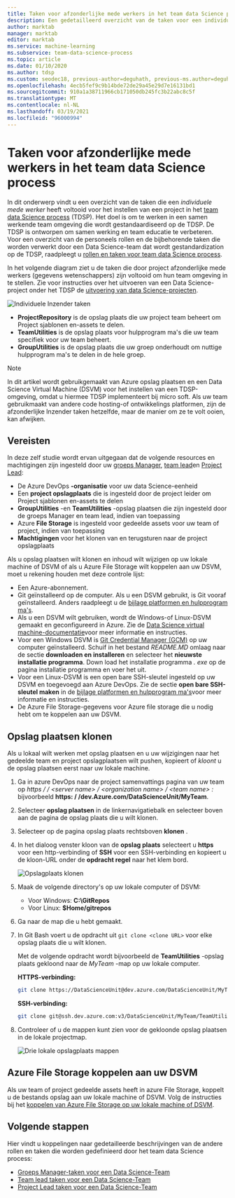 ```yaml
---
title: Taken voor afzonderlijke mede werkers in het team data Science process
description: Een gedetailleerd overzicht van de taken voor een individuele mede werker van een Data Science-Team project.
author: marktab
manager: marktab
editor: marktab
ms.service: machine-learning
ms.subservice: team-data-science-process
ms.topic: article
ms.date: 01/10/2020
ms.author: tdsp
ms.custom: seodec18, previous-author=deguhath, previous-ms.author=deguhath
ms.openlocfilehash: 4ecb5fef9c9b14bde72de29a45e29d7e16131bd1
ms.sourcegitcommit: 910a1a38711966cb171050db245fc3b22abc8c5f
ms.translationtype: MT
ms.contentlocale: nl-NL
ms.lasthandoff: 03/19/2021
ms.locfileid: "96000994"
---
```

# <a name="tasks-for-an-individual-contributor-in-the-team-data-science-process"></a>Taken voor afzonderlijke mede werkers in het team data Science process

In dit onderwerp vindt u een overzicht van de taken die een *individuele mede werker* heeft voltooid voor het instellen van een project in het [team data Science process](overview.md) (TDSP). Het doel is om te werken in een samen werkende team omgeving die wordt gestandaardiseerd op de TDSP. De TDSP is ontworpen om samen werking en team educatie te verbeteren. Voor een overzicht van de personeels rollen en de bijbehorende taken die worden verwerkt door een Data Science-team dat wordt gestandardization op de TDSP, raadpleegt u [rollen en taken voor team data Science process](roles-tasks.md).

In het volgende diagram ziet u de taken die door project afzonderlijke mede werkers (gegevens wetenschappers) zijn voltooid om hun team omgeving in te stellen. Zie voor instructies over het uitvoeren van een Data Science-project onder het TDSP de [uitvoering van data Science-projecten](./agile-development.md). 

![Individuele Inzender taken](./media/project-ic-tasks/project-ic-1-tdsp-data-scientist.png)

- **ProjectRepository** is de opslag plaats die uw project team beheert om Project sjablonen en-assets te delen.
- **TeamUtilities** is de opslag plaats voor hulpprogram ma's die uw team specifiek voor uw team beheert. 
- **GroupUtilities** is de opslag plaats die uw groep onderhoudt om nuttige hulpprogram ma's te delen in de hele groep. 

> [!NOTE] 
> In dit artikel wordt gebruikgemaakt van Azure opslag plaatsen en een Data Science Virtual Machine (DSVM) voor het instellen van een TDSP-omgeving, omdat u hiermee TDSP implementeert bij micro soft. Als uw team gebruikmaakt van andere code hosting-of ontwikkelings platformen, zijn de afzonderlijke Inzender taken hetzelfde, maar de manier om ze te volt ooien, kan afwijken.

## <a name="prerequisites"></a>Vereisten

In deze zelf studie wordt ervan uitgegaan dat de volgende resources en machtigingen zijn ingesteld door uw [groeps Manager](group-manager-tasks.md), [team lead](team-lead-tasks.md)en [Project Lead](project-lead-tasks.md):

- De Azure DevOps **-organisatie** voor uw data Science-eenheid
- Een **project opslagplaats** die is ingesteld door de project leider om Project sjablonen en-assets te delen
- **GroupUtilities** -en **TeamUtilities** -opslag plaatsen die zijn ingesteld door de groeps Manager en team lead, indien van toepassing
- Azure **File Storage** is ingesteld voor gedeelde assets voor uw team of project, indien van toepassing
- **Machtigingen** voor het klonen van en terugsturen naar de project opslagplaats 

Als u opslag plaatsen wilt klonen en inhoud wilt wijzigen op uw lokale machine of DSVM of als u Azure File Storage wilt koppelen aan uw DSVM, moet u rekening houden met deze controle lijst:

- Een Azure-abonnement.
- Git geïnstalleerd op de computer. Als u een DSVM gebruikt, is Git vooraf geïnstalleerd. Anders raadpleegt u de [bijlage platformen en hulpprogram ma's](platforms-and-tools.md#appendix).
- Als u een DSVM wilt gebruiken, wordt de Windows-of Linux-DSVM gemaakt en geconfigureerd in Azure. Zie de [Data Science virtual machine-documentatie](../data-science-virtual-machine/index.yml)voor meer informatie en instructies.
- Voor een Windows DSVM is [Git Credential Manager (GCM)](https://github.com/Microsoft/Git-Credential-Manager-for-Windows) op uw computer geïnstalleerd. Schuif in het bestand *README.MD* omlaag naar de sectie **downloaden en installeren** en selecteer het **nieuwste installatie programma**. Down load het installatie programma *. exe* op de pagina installatie programma en voer het uit. 
- Voor een Linux-DSVM is een open bare SSH-sleutel ingesteld op uw DSVM en toegevoegd aan Azure DevOps. Zie de sectie **open bare SSH-sleutel maken** in de [bijlage platformen en hulpprogram ma's](platforms-and-tools.md#appendix)voor meer informatie en instructies. 
- De Azure File Storage-gegevens voor Azure file storage die u nodig hebt om te koppelen aan uw DSVM. 

## <a name="clone-repositories"></a>Opslag plaatsen klonen

Als u lokaal wilt werken met opslag plaatsen en u uw wijzigingen naar het gedeelde team en project opslagplaatsen wilt pushen, kopieert of *kloont* u de opslag plaatsen eerst naar uw lokale machine. 

1. Ga in azure DevOps naar de project samenvattings pagina van uw team op *https \/ / \<server name> / \<organization name> / \<team name> :* bijvoorbeeld **https: \/ /dev.Azure.com/DataScienceUnit/MyTeam**.
   
1. Selecteer **opslag plaatsen** in de linkernavigatiebalk en selecteer boven aan de pagina de opslag plaats die u wilt klonen.
   
1. Selecteer op de pagina opslag plaats rechtsboven **klonen** .
   
1. In het dialoog venster kloon van de **opslag plaats** selecteert u **https** voor een http-verbinding of **SSH** voor een SSH-verbinding en kopieert u de kloon-URL onder de **opdracht regel** naar het klem bord.
   
   ![Opslagplaats klonen](./media/project-ic-tasks/clone.png)
   
1. Maak de volgende directory's op uw lokale computer of DSVM:
   
   - Voor Windows: **C:\GitRepos**
   - Voor Linux: **$Home/gitrepos**
   
1. Ga naar de map die u hebt gemaakt.
   
1. In Git Bash voert u de opdracht uit `git clone <clone URL>` voor elke opslag plaats die u wilt klonen. 
   
   Met de volgende opdracht wordt bijvoorbeeld de **TeamUtilities** -opslag plaats gekloond naar de *MyTeam* -map op uw lokale computer. 
   
   **HTTPS-verbinding:**
   
   ```bash
   git clone https://DataScienceUnit@dev.azure.com/DataScienceUnit/MyTeam/_git/TeamUtilities
   ```
   
   **SSH-verbinding:**
   
   ```bash
   git clone git@ssh.dev.azure.com:v3/DataScienceUnit/MyTeam/TeamUtilities
   ```
   
1. Controleer of u de mappen kunt zien voor de gekloonde opslag plaatsen in de lokale projectmap.
   
   ![Drie lokale opslagplaats mappen](./media/project-ic-tasks/project-ic-5-three-repo-cloned-to-ic-linux.png)

## <a name="mount-azure-file-storage-to-your-dsvm"></a>Azure File Storage koppelen aan uw DSVM

Als uw team of project gedeelde assets heeft in azure File Storage, koppelt u de bestands opslag aan uw lokale machine of DSVM. Volg de instructies bij het [koppelen van Azure File Storage op uw lokale machine of DSVM](team-lead-tasks.md#mount-azure-file-storage-on-your-local-machine-or-dsvm).

## <a name="next-steps"></a>Volgende stappen

Hier vindt u koppelingen naar gedetailleerde beschrijvingen van de andere rollen en taken die worden gedefinieerd door het team data Science process:

- [Groeps Manager-taken voor een Data Science-Team](group-manager-tasks.md)
- [Team lead taken voor een Data Science-Team](team-lead-tasks.md)
- [Project Lead taken voor een Data Science-Team](project-lead-tasks.md)